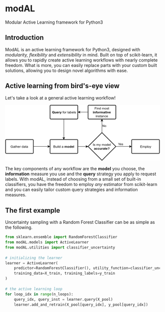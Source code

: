 # modAL
Modular Active Learning framework for Python3

## Introduction
ModAL is an active learning framework for Python3, designed with
*modularity, flexibility* and *extensibility* in mind. Built on top of
scikit-learn, it allows you to rapidly create active learning workflows
with nearly complete freedom. What is more, you can easily replace parts
with your custom built solutions, allowing you to design novel
algorithms with ease.

## Active learning from bird's-eye view
Let's take a look at a general active learning workflow!

![](doc/img/active_learning.png)

The key components of any workflow are the **model** you choose, the
**information** measure you use and the **query** strategy you apply to
request labels. With modAL, instead of choosing from a small set of
built-in classifiers, you have the freedom to employ *any* estimator
from scikit-learn and you can easily tailor custom query strategies and
information measures.

## The first example
Uncertainty sampling with a Random Forest Classifier can be as simple as
the following.

```python
from sklearn.ensemble import RandomForestClassifier
from modAL.models import ActiveLearner
from modAL.utilities import classifier_uncertainty

# initializing the learner
learner = ActiveLearner(
    predictor=RandomForestClassifier(), utility_function=classifier_uncertainty,
    training_data=X_train, training_labels=y_train
)

# the active learning loop
for loop_idx in range(n_loops):
    query_idx, query_inst = learner.query(X_pool)
    learner.add_and_retrain(X_pool[query_idx], y_pool[query_idx])
```
